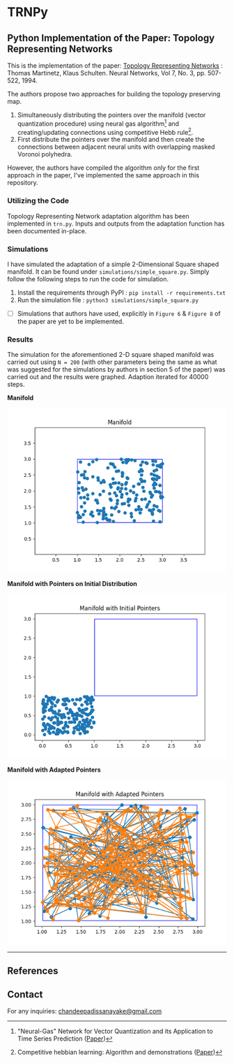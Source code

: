 # TRNPy
## Python Implementation of the Paper: Topology Representing Networks

This is the implementation of the paper: [Topology Representing Networks](https://www.sciencedirect.com/science/article/abs/pii/0893608094901090) : Thomas Martinetz, Klaus Schulten. Neural Networks, Vol 7, No. 3, pp. 507-522, 1994.

The authors propose two approaches for building the topology preserving map.
1. Simultaneously distributing the pointers over the manifold (vector quantization procedure) using neural gas algorithm[^1] and creating/updating connections using competitive Hebb rule[^2].
2. First distribute the pointers over the manifold and then create the connections between adjacent neural units with overlapping masked Voronoi polyhedra.

However, the authors have compiled the algorithm only for the first approach in the paper, I've implemented the same approach in this repository.

### Utilizing the Code

Topology Representing Network adaptation algorithm has been implemented in `trn.py`. Inputs and outputs from the adaptation function has been documented in-place.

### Simulations

I have simulated the adaptation of a simple 2-Dimensional Square shaped manifold. It can be found under `simulations/simple_square.py`. Simply follow the following steps to run the code for simulation.

1. Install the requirements through PyPI
: `pip install -r requirements.txt`
2. Run the simulation file
: `python3 simulations/simple_square.py`

- [ ] Simulations that authors have used, explicitly in `Figure 6` & `Figure 8` of the paper are yet to be implemented.

### Results

The simulation for the aforementioned 2-D square shaped manifold was carried out using `N = 200` (with other parameters being the same as what was suggested for the simulations by authors in section 5 of the paper) was carried out and the results were graphed.
Adaption iterated for 40000 steps.

**Manifold**

![Manifold](/.outputs/manifold.png)

**Manifold with Pointers on Initial Distribution**

![Manifold](/.outputs/manifold_prior.png)

**Manifold with Adapted Pointers**

![Manifold](/.outputs/manifold_after.png)

****

## References

[^1]: "Neural-Gas" Network for Vector Quantization and its Application to Time Series Prediction ([Paper](https://www.ks.uiuc.edu/Publications/Papers/PDF/MART93B/MART93B.pdf))

[^2]: Competitive hebbian learning: Algorithm and demonstrations ([Paper](https://www.sciencedirect.com/science/article/abs/pii/S0893608005800243))

## Contact

For any inquiries: [chandeepadissanayake@gmail.com](mailto:chandeepadissanayake@gmail.com)

